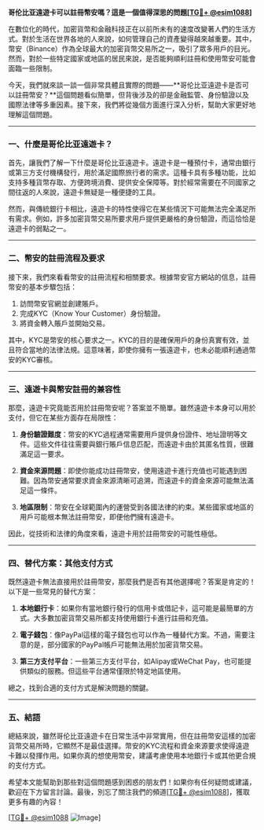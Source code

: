 **哥伦比亚遠遊卡可以註冊幣安嗎？這是一個值得深思的問題[[TG💪+ @esim1088](https://t.me/s/esim1088)]**

在數位化的時代，加密貨幣和金融科技正在以前所未有的速度改變著人們的生活方式。對於生活在世界各地的人來說，如何管理自己的資產變得越來越重要。其中，幣安（Binance）作為全球最大的加密貨幣交易所之一，吸引了眾多用戶的目光。然而，對於一些特定國家或地區的居民來說，是否能夠順利註冊和使用幣安可能會面臨一些限制。

今天，我們就來談一談一個非常具體且實際的問題——**哥伦比亚遠遊卡是否可以註冊幣安？**這個問題看似簡單，但背後涉及的卻是金融監管、身份驗證以及國際法律等多重因素。接下來，我們將從幾個方面進行深入分析，幫助大家更好地理解這個問題。

---

### **一、什麼是哥伦比亚遠遊卡？**

首先，讓我們了解一下什麼是哥伦比亚遠遊卡。遠遊卡是一種預付卡，通常由銀行或第三方支付機構發行，用於滿足國際旅行者的需求。這種卡具有多種功能，比如支持多種貨幣存取、方便跨境消費、提供安全保障等。對於經常需要在不同國家之間往返的人來說，遠遊卡無疑是一種便捷的工具。

然而，與傳統銀行卡相比，遠遊卡的特性使得它在某些情況下可能無法完全滿足所有需求。例如，許多加密貨幣交易所要求用戶提供更嚴格的身份驗證，而這恰恰是遠遊卡的弱點之一。

---

### **二、幣安的註冊流程及要求**

接下來，我們來看看幣安的註冊流程和相關要求。根據幣安官方網站的信息，註冊幣安的基本步驟包括：

1. 訪問幣安官網並創建賬戶。
2. 完成KYC（Know Your Customer）身份驗證。
3. 將資金轉入賬戶並開始交易。

其中，KYC是幣安的核心要求之一。KYC的目的是確保用戶的身份真實有效，並且符合當地的法律法規。這意味著，即使你擁有一張遠遊卡，也未必能順利通過幣安的KYC審核。

---

### **三、遠遊卡與幣安註冊的兼容性**

那麼，遠遊卡究竟能否用於註冊幣安呢？答案並不簡單。雖然遠遊卡本身可以用於支付，但它在某些方面存在局限性：

1. **身份驗證難度**：幣安的KYC過程通常需要用戶提供身份證件、地址證明等文件。這些文件往往需要與銀行賬戶信息匹配，而遠遊卡由於其匿名性質，很難滿足這一要求。

2. **資金來源問題**：即使你能成功註冊幣安，使用遠遊卡進行充值也可能遇到困難。因為幣安通常要求資金來源清晰可追溯，而遠遊卡的資金來源可能無法滿足這一條件。

3. **地區限制**：幣安在全球範圍內的運營受到各國法律的約束。某些國家或地區的用戶可能根本無法註冊幣安，即便他們擁有遠遊卡。

因此，從技術和法律的角度來看，遠遊卡用於註冊幣安的可能性極低。

---

### **四、替代方案：其他支付方式**

既然遠遊卡無法直接用於註冊幣安，那麼我們是否有其他選擇呢？答案是肯定的！以下是一些常見的替代方案：

1. **本地銀行卡**：如果你有當地銀行發行的信用卡或借記卡，這可能是最簡單的方式。大多數加密貨幣交易所都支持使用銀行卡進行註冊和充值。

2. **電子錢包**：像PayPal這樣的電子錢包也可以作為一種替代方案。不過，需要注意的是，部分國家的PayPal帳戶可能無法用於加密貨幣交易。

3. **第三方支付平台**：一些第三方支付平台，如Alipay或WeChat Pay，也可能提供類似的服務。但這些平台通常僅限於特定地區使用。

總之，找到合適的支付方式是解決問題的關鍵。

---

### **五、結語**

總結來說，雖然哥伦比亚遠遊卡在日常生活中非常實用，但在註冊幣安這樣的加密貨幣交易所時，它顯然不是最佳選擇。幣安的KYC流程和資金來源要求使得遠遊卡難以發揮作用。如果你真的想使用幣安，建議考慮使用本地銀行卡或其他更合規的支付方式。

希望本文能幫助到那些對這個問題感到困惑的朋友們！如果你有任何疑問或建議，歡迎在下方留言討論。最後，別忘了關注我們的頻道[[TG💪+ @esim1088](https://t.me/s/esim1088)]，獲取更多有趣的內容！

[[TG💪+ @esim1088](https://t.me/s/esim1088) ![Image](https://i.postimg.cc/4NQfJmqS/Snipaste-2025-05-13-00-14-12.png)]